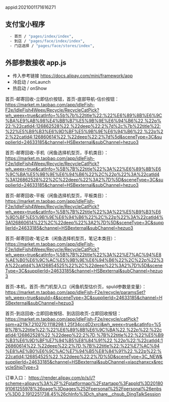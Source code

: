 
appid:2021001171616271

## 支付宝小程序
```bash
  - 首页 / "pages/index/index", 
  - 到店 / "pages/face/index/index", 
  - 门店选择 / "pages/face/stores/index", 
```


## 外部参数接收 app.js
   - 传入参考链接 https://docs.alipay.com/mini/framework/app
   - 冷启动  / onLaunch
   - 热启动  / onShow

首页-邮寄回收-立即估价按钮，首页-底部导航-估价按钮：
https://market.m.taobao.com/app/idleFish-F2e/IdleFish4Weex/Recycle/RecycleCatPick?wh_weex=true&catInfo=%5b%7b%22title%22:%22%E6%89%8B%E6%9C%BA%E9%AB%98%E4%BB%B7%E5%9B%9E%E6%94%B6%22,%22p%22:%22catId4:126862528%22,%22deep%22:2%7d%2c%7b%22title%22:%22%E5%B9%B3%E6%9D%BF%E5%9B%9E%E6%94%B6%22,%22p%22:%22catId4:126860614%22,%22deep%22:2%7d%5d&sceneType=3C&supplierId=24633185&channel=HSBexternal&subChannel=hezuo3

首页-邮寄回收-手机（闲鱼选择机型页，手机类目）：
https://market.m.taobao.com/app/idleFish-F2e/IdleFish4Weex/Recycle/RecycleCatPick?wh_weex=true&catInfo=%5B%7B%22title%22%3A%22%E6%89%8B%E6%9C%BA%E5%9B%9E%E6%94%B6%22%2C%22p%22%3A%22catId4%3A126862528%22%2C%22deep%22%3A2%7D%5D&sceneType=3C&supplierId=24633185&channel=HSBexternal&subChannel=hezuo3

首页-邮寄回收-平板（闲鱼选择机型页，平板类目）：
https://market.m.taobao.com/app/idleFish-F2e/IdleFish4Weex/Recycle/RecycleCatPick?wh_weex=true&catInfo=%5B%7B%22title%22%3A%22%E5%B9%B3%E6%9D%BF%E5%9B%9E%E6%94%B6%22%2C%22p%22%3A%22catId4%3A126860614%22%2C%22deep%22%3A2%7D%5D&sceneType=3C&supplierId=24633185&channel=HSBexternal&subChannel=hezuo3

首页-邮寄回收-笔记本（闲鱼选择机型页，笔记本类目）：
https://market.m.taobao.com/app/idleFish-F2e/IdleFish4Weex/Recycle/RecycleCatPick?wh_weex=true&catInfo=%5B%7B%22title%22%3A%22%E7%AC%94%E8%AE%B0%E6%9C%AC%E5%9B%9E%E6%94%B6%22%2C%22p%22%3A%22catId4%3A126854525%22%2C%22deep%22%3A2%7D%5D&sceneType=3C&supplierId=24633185&channel=HSBexternal&subChannel=hezuo3

首页-本机，首页-热门机型入口（闲鱼机型估价页，spuId参数是变量）：
https://market.m.taobao.com/app/idleFish-F2e/recycle/paramsSet?wh_weex=true&spuId=4&sceneType=3C&supplierId=24633185&channel=HSBexternal&subChannel=hezuo3

首页-到店回收-立即回收按钮、到店回收页-立即回收按钮：
https://market.m.taobao.com/app/idleFish-F2e/recycle/catPick?spm=a211k7.210270.1118298.1.25f34ccdD2xrci&wh_weex=true&catInfo=%5B%7B%22title%22:%22%E6%89%8B%E6%9C%BA%22,%22p%22:%22catId4:126862528%22,%22deep%22:2%7D,%7B%22title%22:%22%E5%B9%B3%E6%9D%BF%E7%94%B5%E8%84%91%22,%22p%22:%22catId4:126860614%22,%22deep%22:2%7D,%7B%22title%22:%22%E7%AC%94%E8%AE%B0%E6%9C%AC%E7%94%B5%E8%84%91%22,%22p%22:%22catId4:126854525%22,%22deep%22:2%7D%5D&sceneType=3C_NEW&supplierId=24633185&channel=HSBexternal&subChannel=xiaozhanxcx&recycleShipType=3

订单入口：
https://render.alipay.com/p/s/i/?scheme=alipays%3A%2F%2Fplatformapi%2Fstartapp%3FappId%3D2018091061255978%26page%3Dpages%252Fpersonal%252Fpersonal%26enbsv%3D0.2.1912251738.45%26chInfo%3Dch_share__chsub_DingTalkSession